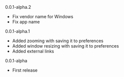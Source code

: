 0.0.1-alpha.2
- Fix vendor name for Windows
- Fix app name

0.0.1-alpha.1
- Added zooming with saving it to preferences
- Added window resizing with saving it to preferences
- Added external links

0.0.1-alpha
- First release
